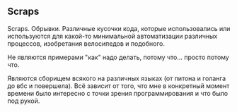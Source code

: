 ## Scraps 

Scraps. Обрывки. Различные кусочки кода, которые использовались или используются для какой-то минимальной автоматизации различных процессов, изобретания велосипедов и подобного.

Не являются примерами "как" надо делать, потому что... просто потому что.

Являются сборищем всякого на различных языках (от питона и голанга до вбс и повершела). Всё зависит от того, что мне в конкретный момент времени было интересно с точки зрения программирования и что было под рукой.